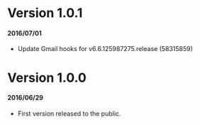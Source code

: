 # Version 1.0.1

#### 2016/07/01

 - Update Gmail hooks for v6.6.125987275.release (58315859)

# Version 1.0.0

#### 2016/06/29

 - First version released to the public.

